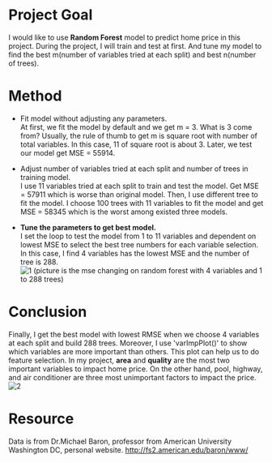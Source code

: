 # Project Goal
I would like to use <b>Random Forest</b> model to predict home price in this project. During the project, I will train and test at first. And tune my model to find 
the best m(number of variables tried at each split) and best n(number of trees).  
# Method
- Fit model without adjusting any parameters.  
At first, we fit the model by default and we get m = 3. What is 3 come from? Usually, the rule of thumb to get m is square root with number of total variables.
In this case, 11 of square root is about 3. Later, we test our model get MSE = 55914.  

- Adjust number of variables tried at each split and number of trees in training model.  
I use 11 variables tried at each split to train and test the model. Get MSE = 57911 which is worse than original model. Then, I use different tree to fit the model. 
I choose 100 trees with 11 variables to fit the model and get MSE = 58345 which is the worst among existed three models.  

- <b>Tune the parameters to get best model.</b>  
I set the loop to test the model from 1 to 11 variables and dependent on lowest MSE to select the best tree numbers for each variable selection. In this case, I find 4 variables has the lowest MSE and the number of tree is 288.  
![1](https://user-images.githubusercontent.com/67025904/134745094-b25c4b03-bb04-49c5-8514-14e55b593ead.jpg)
(picture is the mse changing on random forest with 4 variables and 1 to 288 trees)

# Conclusion  
Finally, I get the best model with lowest RMSE when we choose 4 variables at each split and build 288 trees. Moreover, I use 'varImpPlot()' to show which variables are more important than others. This plot can help us to do feature selection. In my project, <b>area</b> and <b>quality</b> are the most two important variables to impact home price. On the other hand, pool, highway, and air conditioner are three most unimportant factors to impact the price.  
![2](https://user-images.githubusercontent.com/67025904/134745548-e60385ce-ea14-4d73-8933-0360f9aec27d.jpg)

# Resource
Data is from Dr.Michael Baron, professor from American University Washington DC, personal website. http://fs2.american.edu/baron/www/
